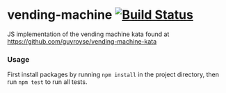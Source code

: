 # vending-machine  [![Build Status](https://travis-ci.org/kolljohnson/vending-machine.svg?branch=master)](https://travis-ci.org/kolljohnson/vending-machine)

JS implementation of the vending machine kata found at https://github.com/guyroyse/vending-machine-kata

### Usage
First install packages by running `npm install` in the project directory, then run `npm test` to run all tests.
